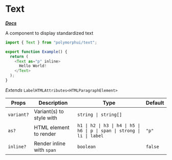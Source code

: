 # Text

[**_Docs_**](../README.md)

A component to display standardized text

```typescript jsx
import { Text } from "polymorphui/text";

export function Example() {
  return (
    <Text as="p" inline>
      Hello World!
    </Text>
  );
}
```

_Extends_ `LabelHTMLAttributes<HTMLParagraphElement>`

| Props      | Description               | Type                                                                     | Default |
|------------|---------------------------|--------------------------------------------------------------------------|---------|
| `variant?` | Variant(s) to style with  | `string \| string[]`                                                     |         |
| `as?`      | HTML element to render    | `h1 \| h2 \| h3 \| h4 \| h5 \| h6 \| p \| span \| strong \| li \| label` | `"p"`   |
| `inline?`  | Render inline with `span` | `boolean`                                                                | `false` |
